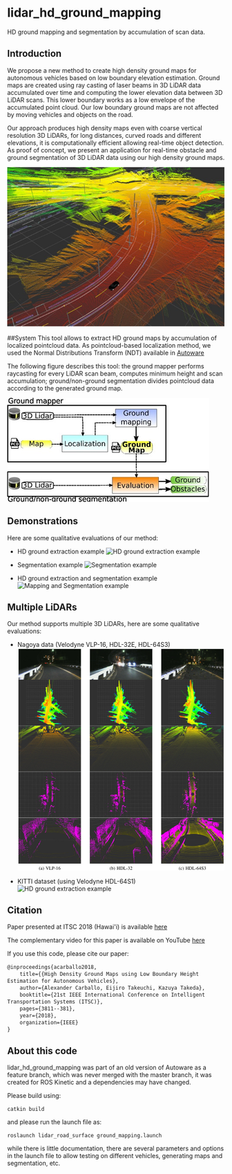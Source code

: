 # lidar_hd_ground_mapping
HD ground mapping and segmentation by accumulation of scan data. 

## Introduction
We propose a new method to create high density ground maps for autonomous vehicles based on
low boundary elevation estimation. Ground maps are created using ray casting of laser beams in 3D LiDAR data accumulated over time and computing the lower elevation data between 3D LiDAR scans. This lower boundary works as a low envelope of the accumulated point cloud. Our low boundary ground maps are not affected by moving vehicles and objects on the road.

Our approach produces high density maps even with coarse vertical resolution 3D LiDARs, for long distances, curved roads and different elevations, it is computationally efficient allowing real-time object detection. As proof of concept, we present an application for real-time obstacle and ground segmentation of 3D LiDAR data using our high density ground maps.

![Example](doc/images/nagoya-vlp16.jpg)

##System 
This tool allows to extract HD ground maps by accumulation of localized pointcloud data. As pointcloud-based localization method, we used the Normal Distributions Transform (NDT) available in [Autoware](https://github.com/Autoware-AI/autoware.ai)

The following figure describes this tool: the ground mapper performs raycasting for every LiDAR scan beam, computes minimum height and scan accumulation; ground/non-ground segmentation divides pointcloud data according to the generated ground map.

![System](doc/images/system.jpg)

## Demonstrations 
Here are some qualitative evaluations of our method:

- HD ground extraction example
![HD ground extraction example](doc/images/hd-ground-map--bicyle.gif)

- Segmentation example
![Segmentation example](doc/images/hd-ground-map-segmentation--bicyle.gif)

- HD ground extraction and segmentation example
![Mapping and Segmentation example](doc/images/pedestrians.gif)

## Multiple LiDARs
Our method supports multiple 3D LiDARs, here are some qualitative evaluations:

- Nagoya data (Velodyne VLP-16, HDL-32E, HDL-64S3)
![HD ground extraction example](doc/images/nagoya-velodyne-data.png)

- KITTI dataset (using Velodyne HDL-64S1)
![HD ground extraction example](doc/images/kitti-dataset.png)

## Citation
Paper presented at ITSC 2018 (Hawai'i) is available [here](https://ieeexplore.ieee.org/abstract/document/8569764)

The complementary video for this paper is available on YouTube [here](https://youtu.be/R1p-5ko0c1g)

If you use this code, please cite our paper:

```
@inproceedings{acarballo2018,
	title={{High Density Ground Maps using Low Boundary Height Estimation for Autonomous Vehicles},
	author={Alexander Carballo, Eijiro Takeuchi, Kazuya Takeda},
	booktitle={21st IEEE International Conference on Intelligent Transportation Systems (ITSC)},
	pages={3811--381},
	year={2018},
	organization={IEEE}
}
```

## About this code
lidar_hd_ground_mapping was part of an old version of Autoware as a feature branch, which was never merged with the master branch, it was created for ROS Kinetic and a dependencies may have changed.

Please build using:
```
catkin build
```

and please run the launch file as:
```
roslaunch lidar_road_surface ground_mapping.launch
```

while there is little documentation, there are several parameters and options in the launch file to allow testing on different vehicles, generating maps and segmentation, etc.